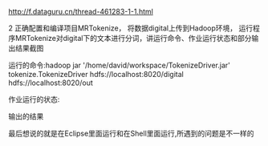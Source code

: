 http://f.dataguru.cn/thread-461283-1-1.html

2 正确配置和编译项目MRTokenize， 将数据digital上传到Hadoop环境，
   运行程序MRTokenize对digital下的文本进行分词，讲运行命令、作业运行状态和部分输出结果截图


运行的命令:hadoop jar '/home/david/workspace/TokenizeDriver.jar' tokenize.TokenizeDriver hdfs://localhost:8020/digital hdfs://localhost:8020/out

作业运行的状态:
   

输出的结果
   
最后想说的就是在Eclipse里面运行和在Shell里面运行,所遇到的问题是不一样的


